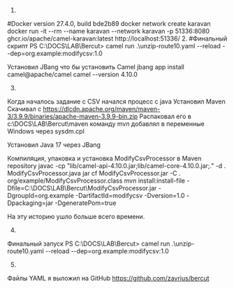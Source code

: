 1. 
#Docker version 27.4.0, build bde2b89
docker network create karavan
docker run -it --rm --name karavan --network karavan -p 51336:8080 ghcr.io/apache/camel-karavan:latest
http://localhost:51336/
2. 
#Финальный скрипт 
PS C:\DOCS\LAB\Bercut> camel run .\unzip-route10.yaml --reload --dep=org.example:modifycsv:1.0

Установил JBang что бы установить Camel
jbang app install camel@apache/camel
camel --version
4.10.0

3.
Когда началось задание с CSV начался процесс с java 
Установил Maven
Скачивал с https://dlcdn.apache.org/maven/maven-3/3.9.9/binaries/apache-maven-3.9.9-bin.zip
Распаковал его в c:\DOCS\LAB\Bercut\maven
команду mvn добавлял в переменные Windows через sysdm.cpl


Установил Java 17 через JBang 

Компиляция, упаковка и установка ModifyCsvProcessor в Maven repository
javac -cp "lib/camel-api-4.10.0.jar;lib/camel-core-4.10.0.jar;." -d . ModifyCsvProcessor.java
jar cf ModifyCsvProcessor.jar -C . org/example/ModifyCsvProcessor.class
mvn install:install-file -Dfile=C:\DOCS\LAB\Bercut\ModifyCsvProcessor.jar -DgroupId=org.example -DartifactId=modifycsv -Dversion=1.0 -Dpackaging=jar -DgeneratePom=true

На эту историю ушло больше всего времени. 

4.
Финальный запуск
PS C:\DOCS\LAB\Bercut> camel run .\unzip-route10.yaml --reload --dep=org.example:modifycsv:1.0

5.
Файлы YAML я выложил на GitHub
https://github.com/zavrius/bercut
